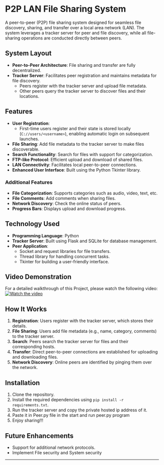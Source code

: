 # P2P LAN File Sharing System

A peer-to-peer (P2P) file sharing system designed for seamless file discovery, sharing, and transfer over a local area network (LAN). The system leverages a tracker server for peer and file discovery, while all file-sharing operations are conducted directly between peers.

## System Layout
- **Peer-to-Peer Architecture**: File sharing and transfer are fully decentralized.
- **Tracker Server**: Facilitates peer registration and maintains metadata for file discovery.
  - Peers register with the tracker server and upload file metadata.
  - Other peers query the tracker server to discover files and their locations.

## Features
- **User Registration**: 
  - First-time users register and their state is stored locally (`C://users/<username>`), enabling automatic login on subsequent launches.
- **File Sharing**: Add file metadata to the tracker server to make files discoverable.
- **Search Functionality**: Search for files with support for categorization.
- **FTP-like Protocol**: Efficient upload and download of shared files.
- **LAN Connectivity**: Facilitates local peer-to-peer connections.
- **Enhanced User Interface**: Built using the Python Tkinter library.

### Additional Features
- **File Categorization**: Supports categories such as audio, video, text, etc.
- **File Comments**: Add comments when sharing files.
- **Network Discovery**: Check the online status of peers.
- **Progress Bars**: Displays upload and download progress.

## Technology Used
- **Programming Language**: Python
- **Tracker Server**: Built using Flask and SQLite for database management.
- **Peer Application**:
  - Socket and request libraries for file transfers.
  - Thread library for handling concurrent tasks.
  - Tkinter for building a user-friendly interface.

## Video Demonstration
For a detailed walkthrough of this Project, please watch the following video:
[![Watch the video](https://img.youtube.com/vi/ljjtaA0QRGY/0.jpg)](https://www.youtube.com/watch?v=ljjtaA0QRGY)


## How It Works
1. **Registration**: Users register with the tracker server, which stores their details.
2. **File Sharing**: Users add file metadata (e.g., name, category, comments) to the tracker server.
3. **Search**: Peers search the tracker server for files and their corresponding hosts.
4. **Transfer**: Direct peer-to-peer connections are established for uploading and downloading files.
5. **Network Discovery**: Online peers are identified by pinging them over the network.

## Installation
1. Clone the repository.
2. Install the required dependencies using `pip install -r requirements.txt`.
3. Run the tracker server and copy the private hosted ip address of it.
4. Paste it in Peer.py file in the start and run peer.py program
5. Enjoy sharing!!!

## Future Enhancements
- Support for additional network protocols.
- Implement File security and System security

---

